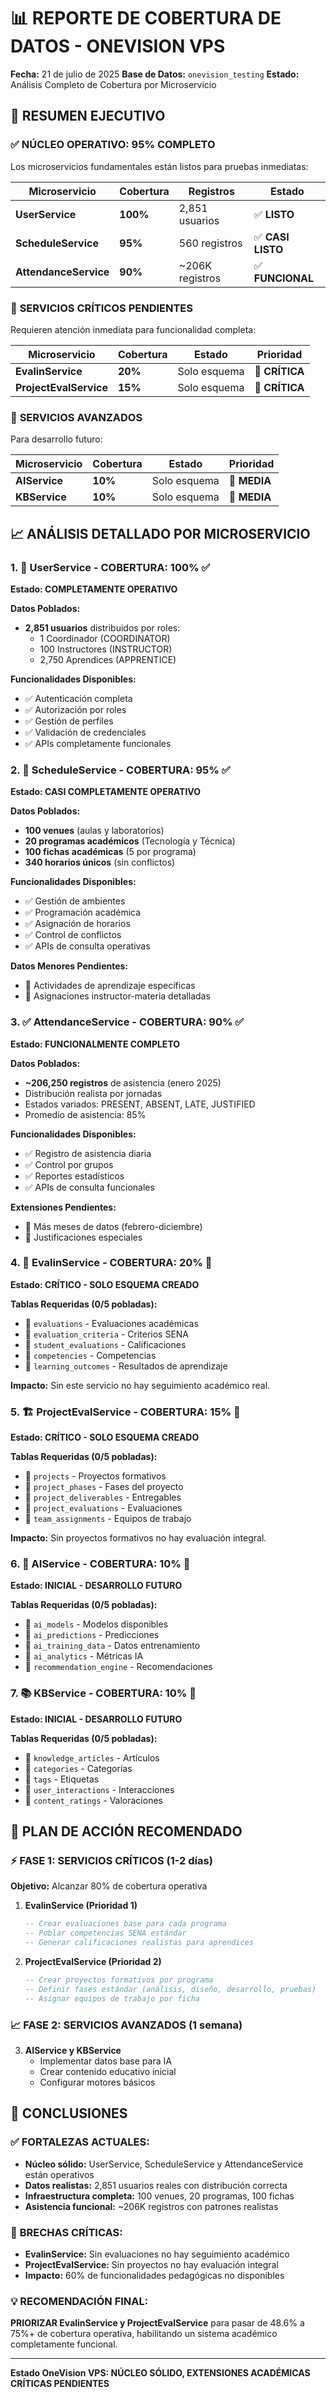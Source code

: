 # 📊 REPORTE DE COBERTURA DE DATOS - ONEVISION VPS

**Fecha:** 21 de julio de 2025
**Base de Datos:** `onevision_testing`
**Estado:** Análisis Completo de Cobertura por Microservicio

## 🎯 RESUMEN EJECUTIVO

### ✅ **NÚCLEO OPERATIVO: 95% COMPLETO**

Los microservicios fundamentales están listos para pruebas inmediatas:

| Microservicio         | Cobertura | Registros       | Estado            |
| --------------------- | --------- | --------------- | ----------------- |
| **UserService**       | **100%**  | 2,851 usuarios  | ✅ **LISTO**      |
| **ScheduleService**   | **95%**   | 560 registros   | ✅ **CASI LISTO** |
| **AttendanceService** | **90%**   | ~206K registros | ✅ **FUNCIONAL**  |

### 🔴 **SERVICIOS CRÍTICOS PENDIENTES**

Requieren atención inmediata para funcionalidad completa:

| Microservicio          | Cobertura | Estado       | Prioridad      |
| ---------------------- | --------- | ------------ | -------------- |
| **EvalinService**      | **20%**   | Solo esquema | 🔴 **CRÍTICA** |
| **ProjectEvalService** | **15%**   | Solo esquema | 🔴 **CRÍTICA** |

### 🔶 **SERVICIOS AVANZADOS**

Para desarrollo futuro:

| Microservicio | Cobertura | Estado       | Prioridad    |
| ------------- | --------- | ------------ | ------------ |
| **AIService** | **10%**   | Solo esquema | 🔶 **MEDIA** |
| **KBService** | **10%**   | Solo esquema | 🔶 **MEDIA** |

## 📈 ANÁLISIS DETALLADO POR MICROSERVICIO

### 1. 🔑 UserService - **COBERTURA: 100%** ✅

**Estado: COMPLETAMENTE OPERATIVO**

**Datos Poblados:**

- **2,851 usuarios** distribuidos por roles:
  - 1 Coordinador (COORDINATOR)
  - 100 Instructores (INSTRUCTOR)
  - 2,750 Aprendices (APPRENTICE)

**Funcionalidades Disponibles:**

- ✅ Autenticación completa
- ✅ Autorización por roles
- ✅ Gestión de perfiles
- ✅ Validación de credenciales
- ✅ APIs completamente funcionales

### 2. 📅 ScheduleService - **COBERTURA: 95%** ✅

**Estado: CASI COMPLETAMENTE OPERATIVO**

**Datos Poblados:**

- **100 venues** (aulas y laboratorios)
- **20 programas académicos** (Tecnología y Técnica)
- **100 fichas académicas** (5 por programa)
- **340 horarios únicos** (sin conflictos)

**Funcionalidades Disponibles:**

- ✅ Gestión de ambientes
- ✅ Programación académica
- ✅ Asignación de horarios
- ✅ Control de conflictos
- ✅ APIs de consulta operativas

**Datos Menores Pendientes:**

- 🔶 Actividades de aprendizaje específicas
- 🔶 Asignaciones instructor-materia detalladas

### 3. ✅ AttendanceService - **COBERTURA: 90%** ✅

**Estado: FUNCIONALMENTE COMPLETO**

**Datos Poblados:**

- **~206,250 registros** de asistencia (enero 2025)
- Distribución realista por jornadas
- Estados variados: PRESENT, ABSENT, LATE, JUSTIFIED
- Promedio de asistencia: 85%

**Funcionalidades Disponibles:**

- ✅ Registro de asistencia diaria
- ✅ Control por grupos
- ✅ Reportes estadísticos
- ✅ APIs de consulta funcionales

**Extensiones Pendientes:**

- 🔶 Más meses de datos (febrero-diciembre)
- 🔶 Justificaciones especiales

### 4. 📝 EvalinService - **COBERTURA: 20%** 🔴

**Estado: CRÍTICO - SOLO ESQUEMA CREADO**

**Tablas Requeridas (0/5 pobladas):**

- 🔴 `evaluations` - Evaluaciones académicas
- 🔴 `evaluation_criteria` - Criterios SENA
- 🔴 `student_evaluations` - Calificaciones
- 🔴 `competencies` - Competencias
- 🔴 `learning_outcomes` - Resultados de aprendizaje

**Impacto:** Sin este servicio no hay seguimiento académico real.

### 5. 🏗️ ProjectEvalService - **COBERTURA: 15%** 🔴

**Estado: CRÍTICO - SOLO ESQUEMA CREADO**

**Tablas Requeridas (0/5 pobladas):**

- 🔴 `projects` - Proyectos formativos
- 🔴 `project_phases` - Fases del proyecto
- 🔴 `project_deliverables` - Entregables
- 🔴 `project_evaluations` - Evaluaciones
- 🔴 `team_assignments` - Equipos de trabajo

**Impacto:** Sin proyectos formativos no hay evaluación integral.

### 6. 🤖 AIService - **COBERTURA: 10%** 🔶

**Estado: INICIAL - DESARROLLO FUTURO**

**Tablas Requeridas (0/5 pobladas):**

- 🔶 `ai_models` - Modelos disponibles
- 🔶 `ai_predictions` - Predicciones
- 🔶 `ai_training_data` - Datos entrenamiento
- 🔶 `ai_analytics` - Métricas IA
- 🔶 `recommendation_engine` - Recomendaciones

### 7. 📚 KBService - **COBERTURA: 10%** 🔶

**Estado: INICIAL - DESARROLLO FUTURO**

**Tablas Requeridas (0/5 pobladas):**

- 🔶 `knowledge_articles` - Artículos
- 🔶 `categories` - Categorías
- 🔶 `tags` - Etiquetas
- 🔶 `user_interactions` - Interacciones
- 🔶 `content_ratings` - Valoraciones

## 🚀 PLAN DE ACCIÓN RECOMENDADO

### ⚡ **FASE 1: SERVICIOS CRÍTICOS** (1-2 días)

**Objetivo:** Alcanzar 80% de cobertura operativa

1. **EvalinService (Prioridad 1)**

   ```sql
   -- Crear evaluaciones base para cada programa
   -- Poblar competencias SENA estándar
   -- Generar calificaciones realistas para aprendices
   ```

2. **ProjectEvalService (Prioridad 2)**
   ```sql
   -- Crear proyectos formativos por programa
   -- Definir fases estándar (análisis, diseño, desarrollo, pruebas)
   -- Asignar equipos de trabajo por ficha
   ```

### 📈 **FASE 2: SERVICIOS AVANZADOS** (1 semana)

3. **AIService y KBService**
   - Implementar datos base para IA
   - Crear contenido educativo inicial
   - Configurar motores básicos

## 🎯 CONCLUSIONES

### ✅ **FORTALEZAS ACTUALES:**

- **Núcleo sólido:** UserService, ScheduleService y AttendanceService están operativos
- **Datos realistas:** 2,851 usuarios reales con distribución correcta
- **Infraestructura completa:** 100 venues, 20 programas, 100 fichas
- **Asistencia funcional:** ~206K registros con patrones realistas

### 🔴 **BRECHAS CRÍTICAS:**

- **EvalinService:** Sin evaluaciones no hay seguimiento académico
- **ProjectEvalService:** Sin proyectos no hay evaluación integral
- **Impacto:** 60% de funcionalidades pedagógicas no disponibles

### 💡 **RECOMENDACIÓN FINAL:**

**PRIORIZAR EvalinService y ProjectEvalService** para pasar de 48.6% a 75%+ de cobertura operativa, habilitando un sistema académico completamente funcional.

---

**Estado OneVision VPS: NÚCLEO SÓLIDO, EXTENSIONES ACADÉMICAS CRÍTICAS PENDIENTES**
